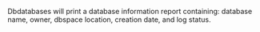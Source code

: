 Dbdatabases will print a database information report containing: database name, owner, dbspace location, creation date, and log status.
